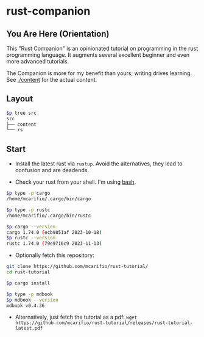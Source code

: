 # rust-companion

## You Are Here (Orientation)

This "Rust Companion" is an opinionated tutorial on programming in the rust programming language. It augments several excellent beginner and even more advanced tutorials. 

The Companion is more for my benefit than yours; writing drives learning. See [./content](./content) for the actual content.

## Layout

```bash
$p tree src
src
├── content
└── rs
```

## Start

* Install the latest rust via `rustup`. Avoid the alternatives, they lead to confusion and are deadends.

* Check your rust from your shell. I'm using [bash]().
```bash
$p type -p cargo
/home/mcarifio/.cargo/bin/cargo

$p type -p rustc
/home/mcarifio/.cargo/bin/rustc

$p cargo --version
cargo 1.74.0 (ecb9851af 2023-10-18)
$p rustc --version
rustc 1.74.0 (79e9716c9 2023-11-13)
```

* Optionally fetch this repository:
```bash
git clone https://github.com/mcarifio/rust-tutorial/
cd rust-tutorial

$p cargo install

$p type -p mdbook
$p mdbook --version
mdbook v0.4.36
```

* Alternatively, just fetch the tutorial as a pdf: `wget https://github.com/mcarifio/rust-tutorial/releases/rust-tutorial-latest.pdf`

